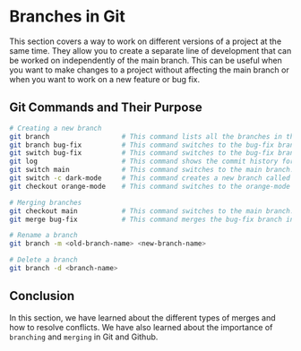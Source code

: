 # Branches in Git

This section covers a way to work on different versions of a project at the same time. They allow you to create a separate line of development that can be worked on independently of the main branch. This can be useful when you want to make changes to a project without affecting the main branch or when you want to work on a new feature or bug fix.

## Git Commands and Their Purpose

```bash
# Creating a new branch
git branch                  # This command lists all the branches in the current repository.
git branch bug-fix          # This command switches to the bug-fix branch.
git switch bug-fix          # This command switches to the bug-fix branch.
git log                     # This command shows the commit history for the current branch.
git switch main             # This command switches to the main branch.
git switch -c dark-mode     # This command creates a new branch called dark-mode. the -c flag is used to create a new branch.
git checkout orange-mode    # This command switches to the orange-mode branch.

# Merging branches
git checkout main           # This command switches to the main branch.
git merge bug-fix           # This command merges the bug-fix branch into the main branch.

# Rename a branch
git branch -m <old-branch-name> <new-branch-name>

# Delete a branch
git branch -d <branch-name>
```

## Conclusion
In this section, we have learned about the different types of merges and how to resolve conflicts. We have also learned about the importance of `branching` and `merging` in Git and Github.